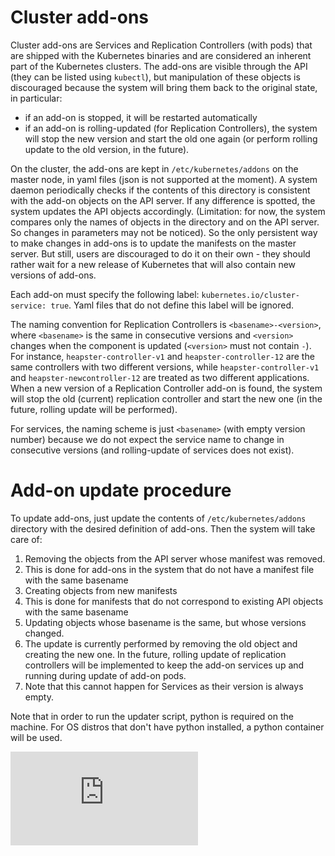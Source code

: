# Cluster add-ons

Cluster add-ons are Services and Replication Controllers (with pods) that are
shipped with the Kubernetes binaries and are considered an inherent part of the
Kubernetes clusters. The add-ons are visible through the API (they can be listed
using ```kubectl```), but manipulation of these objects is discouraged because
the system will bring them back to the original state, in particular:
* if an add-on is stopped, it will be restarted automatically
* if an add-on is rolling-updated (for Replication Controllers), the system will stop the new version and
  start the old one again (or perform rolling update to the old version, in the
  future).

On the cluster, the add-ons are kept in ```/etc/kubernetes/addons``` on the master node, in yaml files
(json is not supported at the moment). A system daemon periodically checks if
the contents of this directory is consistent with the add-on objects on the API
server. If any difference is spotted, the system updates the API objects
accordingly. (Limitation: for now, the system compares only the names of objects
in the directory and on the API server. So changes in parameters may not be
noticed). So the only persistent way to make changes in add-ons is to update the
manifests on the master server. But still, users are discouraged to do it
on their own - they should rather wait for a new release of
Kubernetes that will also contain new versions of add-ons.

Each add-on must specify the following label: ```kubernetes.io/cluster-service: true```.
Yaml files that do not define this label will be ignored.

The naming convention for Replication Controllers is
```<basename>-<version>```, where ```<basename>``` is the same in consecutive
versions and ```<version>``` changes when the component is updated
(```<version>``` must not contain ```-```). For instance,
```heapster-controller-v1``` and ```heapster-controller-12``` are the
same controllers with two different versions, while ```heapster-controller-v1```
and ```heapster-newcontroller-12``` are treated as two different applications.
When a new version of a Replication Controller add-on is found, the system will
stop the old (current) replication controller and start the new one
(in the future, rolling update will be performed).

For services, the naming scheme is just ```<basename>``` (with empty version number)
because we do not expect the service name to change in consecutive versions (and
rolling-update of services does not exist).

# Add-on update procedure

To update add-ons, just update the contents of ```/etc/kubernetes/addons```
directory with the desired definition of add-ons. Then the system will take care
of:

1. Removing the objects from the API server whose manifest was removed.
  1. This is done for add-ons in the system that do not have a manifest file with the
     same basename
1. Creating objects from new manifests
  1. This is done for manifests that do not correspond to existing API objects
     with the same basename
1. Updating objects whose basename is the same, but whose versions changed.
  1. The update is currently performed by removing the old object and creating
     the new one. In the future, rolling update of replication controllers will
     be implemented to keep the add-on services up and running during update of add-on
     pods.
  1. Note that this cannot happen for Services as their version is always empty.

Note that in order to run the updater script, python is required on the machine.
For OS distros that don't have python installed, a python container will be used.



[![Analytics](https://kubernetes-site.appspot.com/UA-36037335-10/GitHub/cluster/addons/README.md?pixel)]()
